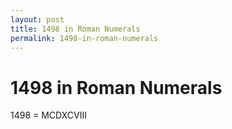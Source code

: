 ```yaml
---
layout: post
title: 1498 in Roman Numerals
permalink: 1498-in-roman-numerals
---
```


# 1498 in Roman Numerals

1498 = MCDXCVIII
